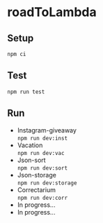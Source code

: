 # roadToLambda

## Setup
`npm ci`

## Test
`npm run test`

## Run
* Instagram-giveaway \
 `npm run dev:inst`
* Vacation \
 `npm run dev:vac`
* Json-sort \
 `npm run dev:sort`
* Json-storage \
 `npm run dev:storage`
* Correctarium \
 `npm run dev:corr`
* In progress...
* In progress...
